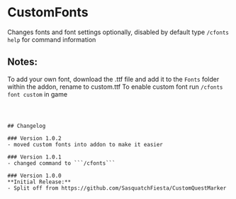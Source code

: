 # CustomFonts

Changes fonts and font settings optionally, disabled by default
type ```/cfonts help``` for command information

## Notes:
To add your own font, download the .ttf file and add it to the `Fonts` folder within the addon, rename to custom.ttf
To enable custom font run ```/cfonts font custom``` in game

```\Interface\AddOns\CustomFonts\Fonts\custom.ttf



## Changelog

### Version 1.0.2
- moved custom fonts into addon to make it easier

### Version 1.0.1
- changed command to ```/cfonts```

### Version 1.0.0
**Initial Release:**
- Split off from https://github.com/SasquatchFiesta/CustomQuestMarker
